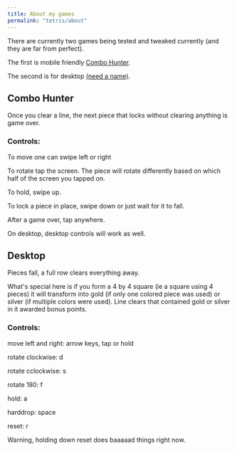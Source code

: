 ```yaml
---
title: About my games
permalink: "tetris/about"
---
```


There are currently two games being tested and tweaked currently (and they are far from perfect).

The first is mobile friendly [Combo Hunter](/tetris/comboHunter.html).

The second is for desktop [(need a name)](/tetris/ntScoring.html).




## Combo Hunter
Once you clear a line, the next piece that locks without clearing anything is game over.

### Controls:
To move one can swipe left or right

To rotate tap the screen.
The piece will rotate differently based on which half of the screen you tapped on.

To hold, swipe up.

To lock a piece in place, swipe down or just wait for it to fall.

After a game over, tap anywhere.

On desktop, desktop controls will work as well.


## Desktop
Pieces fall, a full row clears everything away.

What's special here is if you form a 4 by 4 square (ie a square using 4 pieces) it will transform into gold (if only one colored piece was used) or silver (if multiple colors were used).
Line clears that contained gold or silver in it awarded bonus points.

### Controls:

move left and right: arrow keys, tap or hold

rotate clockwise: d

rotate cclockwise: s

rotate 180: f

hold: a

harddrop: space

reset: r

Warning, holding down reset does baaaaad things right now.





